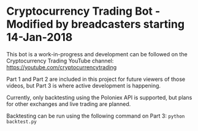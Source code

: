 # Cryptocurrency Trading Bot - Modified by breadcasters starting 14-Jan-2018

This bot is a work-in-progress and development can be followed on the Cryptocurrency Trading YouTube channel: https://youtube.com/cryptocurrencytrading

Part 1 and Part 2 are included in this project for future viewers of those videos, but Part 3 is where active development is happening.

Currently, only backtesting using the Poloniex API is supported, but plans for other exchanges and live trading are planned.

Backtesting can be run using the following command on Part 3:
`python backtest.py`

